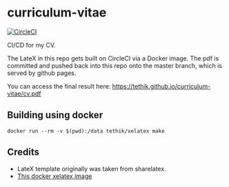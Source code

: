 # curriculum-vitae
[![CircleCI](https://circleci.com/gh/Tethik/curriculum-vitae/tree/develop.svg?style=svg)](https://circleci.com/gh/Tethik/curriculum-vitae/tree/develop)

CI/CD for my CV. 

The LateX in this repo gets built on CircleCI via a Docker image. The pdf is committed and pushed back into 
this repo onto the master branch, which is served by github pages. 

You can access the final result here:
https://tethik.github.io/curriculum-vitae/cv.pdf


## Building using docker
```
docker run --rm -v $(pwd):/data tethik/xelatex make
```

## Credits
- LateX template originally was taken from sharelatex.
- [This docker xelatex image](https://github.com/moss-it/docker-xelatex)